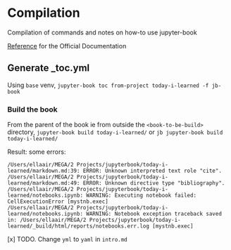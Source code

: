 # Compilation

Compilation of commands and notes on how-to use jupyter-book

[Reference](https://jupyterbook.org/en/stable/intro.html) for the Official Documentation

## Generate _toc.yml

Using `base` venv,
`jupyter-book toc from-project today-i-learned -f jb-book`

### Build the book

From the parent of the book ie from outside the `<book-to-be-build>` directory, 
`jupyter-book build today-i-learned/`
or
`jb jupyter-book build today-i-learned/`

Result: some errors:
```
/Users/ellaair/MEGA/2 Projects/jupyterbook/today-i-learned/markdown.md:39: ERROR: Unknown interpreted text role "cite".
/Users/ellaair/MEGA/2 Projects/jupyterbook/today-i-learned/markdown.md:49: ERROR: Unknown directive type "bibliography".
/Users/ellaair/MEGA/2 Projects/jupyterbook/today-i-learned/notebooks.ipynb: WARNING: Executing notebook failed: CellExecutionError [mystnb.exec]
/Users/ellaair/MEGA/2 Projects/jupyterbook/today-i-learned/notebooks.ipynb: WARNING: Notebook exception traceback saved in: /Users/ellaair/MEGA/2 Projects/jupyterbook/today-i-learned/_build/html/reports/notebooks.err.log [mystnb.exec]
```

[x] TODO. Change `yml` to `yaml` in `intro.md`
